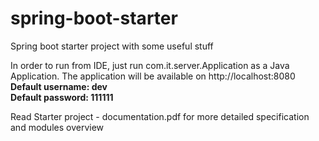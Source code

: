 # spring-boot-starter
Spring boot starter project with some useful stuff

In order to run from IDE, just run com.it.server.Application as a Java Application. The application will be available on http://localhost:8080 </br>
<b>Default username: dev</b> </br>
<b>Default password: 111111</b> </br>

Read Starter project - documentation.pdf for more detailed specification and modules overview
